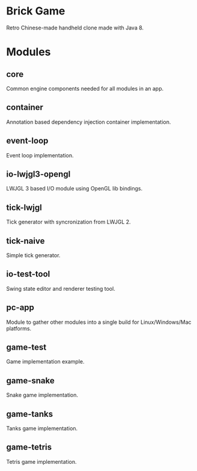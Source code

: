 # Brick Game

Retro Chinese-made handheld clone made with Java 8.

# Modules

## core

Common engine components needed for all modules in an app.

## container

Annotation based dependency injection container implementation. 

## event-loop

Event loop implementation.

## io-lwjgl3-opengl

LWJGL 3 based I/O module using OpenGL lib bindings.

## tick-lwjgl

Tick generator with syncronization from LWJGL 2.

## tick-naive

Simple tick generator.

## io-test-tool

Swing state editor and renderer testing tool.

## pc-app

Module to gather other modules into a single build for Linux/Windows/Mac platforms.

## game-test

Game implementation example.

## game-snake

Snake game implementation.

## game-tanks

Tanks game implementation.

## game-tetris

Tetris game implementation.
